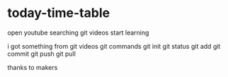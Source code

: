 # today-time-table
open youtube
searching  git videos
start learning

i got something from git videos
git commands
git init
git status
git add
git commit
git push
git pull

thanks to makers


